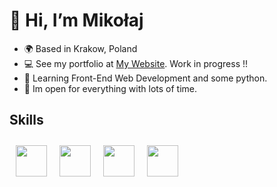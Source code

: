 # 👋 Hi, I’m Mikołaj
- 🌍 Based in Krakow, Poland
- 💻 See my portfolio at [My Website](#). Work in progress !!
- 🧠 Learning Front-End Web Development and some python.
- 👻 Im open for everything with lots of time.
## Skills
<img src="https://raw.githubusercontent.com/danielcranney/readme-generator/main/public/icons/skills/html5-colored.svg" width="50px" style="padding: 10px;"><img src="https://raw.githubusercontent.com/danielcranney/readme-generator/main/public/icons/skills/css3-colored.svg" width="50px" style="padding: 10px;"><img src="https://upload.wikimedia.org/wikipedia/commons/9/99/Unofficial_JavaScript_logo_2.svg" width="50px" style="padding: 10px;"><img src="https://raw.githubusercontent.com/danielcranney/readme-generator/main/public/icons/skills/python-colored.svg" width="50px" style="padding: 10px;">
<!---
ooh-boon-too/ooh-boon-too is a ✨ special ✨ repository because its `README.md` (this file) appears on your GitHub profile.
You can click the Preview link to take a look at your changes.
--->
